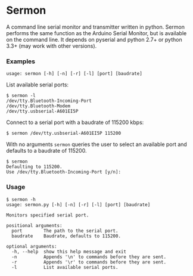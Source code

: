 # Sermon

A command line serial monitor and transmitter written in python. Sermon performs the same function as the Arduino Serial Monitor, but is available on the command line. It depends on pyserial and python 2.7+ or python 3.3+ (may work with other versions).

### Examples

```
usage: sermon [-h] [-n] [-r] [-l] [port] [baudrate]
```

List available serial ports:
```
$ sermon -l
/dev/tty.Bluetooth-Incoming-Port
/dev/tty.Bluetooth-Modem
/dev/tty.usbserial-A601EI5P
```

Connect to a serial port with a baudrate of 115200 kbps:

```
$ sermon /dev/tty.usbserial-A601EI5P 115200
```

With no arguments `sermon` queries the user to select an available port and defaults to a baudrate of 115200.

```
$ sermon
Defaulting to 115200.
Use /dev/tty.Bluetooth-Incoming-Port [y/n]:
```

### Usage

```
$ sermon -h
usage: sermon.py [-h] [-n] [-r] [-l] [port] [baudrate]

Monitors specified serial port.

positional arguments:
  port        The path to the serial port.
  baudrate    Baudrate, defaults to 115200.

optional arguments:
  -h, --help  show this help message and exit
  -n          Appends '\n' to commands before they are sent.
  -r          Appends '\r' to commands before they are sent.
  -l          List available serial ports.
```
